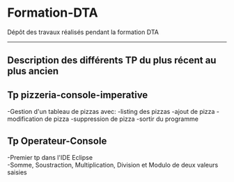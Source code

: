 Formation-DTA
===================


Dépôt des travaux réalisés pendant la formation DTA

----------

Description des différents TP du plus récent au plus ancien
----------

Tp pizzeria-console-imperative
-------------
-Gestion d'un tableau de pizzas avec:
  -listing des pizzas
  -ajout de pizza
  -modification de pizza
  -suppression de pizza
  -sortir du programme

Tp Operateur-Console
-------------

-Premier tp dans l'IDE Eclipse      
-Somme, Soustraction, Multiplication, Division et Modulo de deux valeurs saisies      

